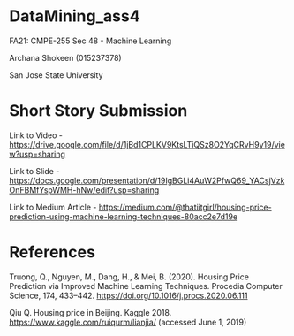 # DataMining_ass4

FA21: CMPE-255 Sec 48 - Machine Learning

Archana Shokeen (015237378)

San Jose State University

# Short Story Submission




Link to Video - https://drive.google.com/file/d/1jBd1CPLKV9KtsLTiQSz8O2YqCRvH9y19/view?usp=sharing

Link to Slide - https://docs.google.com/presentation/d/19IgBGLi4AuW2PfwQ69_YACsjVzkOnFBMfYspWMH-hNw/edit?usp=sharing

Link to Medium Article - https://medium.com/@thatiitgirl/housing-price-prediction-using-machine-learning-techniques-80acc2e7d19e




# References

Truong, Q., Nguyen, M., Dang, H., & Mei, B. (2020). Housing Price Prediction via Improved Machine Learning Techniques. Procedia Computer Science, 174, 433–442. https://doi.org/10.1016/j.procs.2020.06.111


Qiu Q. Housing price in Beijing. Kaggle 2018. https://www.kaggle.com/ruiqurm/lianjia/ (accessed June 1, 2019)

